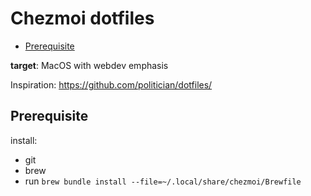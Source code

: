 # Chezmoi dotfiles

<!-- START doctoc generated TOC please keep comment here to allow auto update -->
<!-- DON'T EDIT THIS SECTION, INSTEAD RE-RUN doctoc TO UPDATE -->

- [Prerequisite](#prerequisite)

<!-- END doctoc generated TOC please keep comment here to allow auto update -->

**target**: MacOS with webdev emphasis

Inspiration: <https://github.com/politician/dotfiles/>

## Prerequisite

install:

- git
- brew
- run `brew bundle install --file=~/.local/share/chezmoi/Brewfile`
